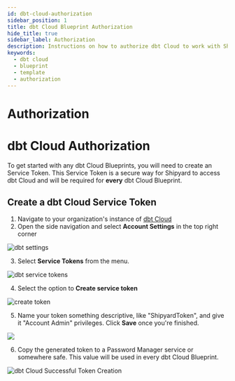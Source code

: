 ```yaml
---
id: dbt-cloud-authorization
sidebar_position: 1
title: dbt Cloud Blueprint Authorization
hide_title: true
sidebar_label: Authorization
description: Instructions on how to authorize dbt Cloud to work with Shipyard's low-code dbt Cloud templates.
keywords:
  - dbt cloud
  - blueprint
  - template
  - authorization
---
```


#  Authorization

# dbt Cloud Authorization

To get started with any dbt Cloud Blueprints, you will need to create an Service Token. This Service Token is a secure way for Shipyard to access dbt Cloud and will be required for **every** dbt Cloud Blueprint.

## Create a dbt Cloud Service Token
1. Navigate to your organization's instance of [dbt Cloud](https://cloud.getdbt.com)
2. Open the side navigation and select **Account Settings** in the top right corner

![dbt settings](https://cdn.sanity.io/images/2xyydva6/production/cb12091072ea0f9b20bc9062ec8dde0ec75252f8-406x143.png?w=450)

3. Select **Service Tokens** from the menu.
   
![dbt service tokens](https://cdn.sanity.io/images/2xyydva6/production/af46e09c47c778b9f147d677154788b069c61dd2-256x414.png?w=450)

4. Select the option to **Create service token**

![create token](https://cdn.sanity.io/images/2xyydva6/production/b32eb62dd2f8b452a45d37fb81f4ed9346537aa0-1617x284.png?w=450)

5. Name your token something descriptive, like "ShipyardToken", and give it "Account Admin" privileges. Click **Save** once you're finished.

![](https://cdn.sanity.io/images/2xyydva6/production/1b83e0b7447d58206f7777f2c037b08d31fb33a3-662x433.png?w=450)

6. Copy the generated token to a Password Manager service or somewhere safe. This value will be used in every dbt Cloud Blueprint.

![dbt Cloud Successful Token Creation](https://cdn.sanity.io/images/2xyydva6/production/cd00e8f0992b84129754fbd468c1364f1fea14fd-613x138.png?w=450)